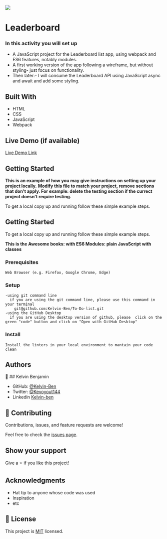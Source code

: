 ![](https://img.shields.io/badge/Microverse-blueviolet)

# Leaderboard

### In this activity you will set up
- A JavaScript project for the Leaderboard list app, using webpack and ES6 features, notably modules.
- A first working version of the app following a wireframe, but without styling- just focus on functionality.
- Then later:- I will consume the Leaderboard API using JavaScript async and await and add some styling.

## Built With

- HTML
- CSS
- JavaScript
- Webpack

## Live Demo (if available)

[Live Demo Link](https://www.linkedin.com/in/kelvin-ben-323043173/)


## Getting Started

**This is an example of how you may give instructions on setting up your project locally.**
**Modify this file to match your project, remove sections that don't apply. For example: delete the testing section if the currect project doesn't require testing.**


To get a local copy up and running follow these simple example steps.

## Getting Started
To get a local copy up and running follow these simple example steps.

**This is the Awesome books: with ES6 Modules: plain JavaScript with classes**

### Prerequisites
    Web Browser (e.g. Firefox, Google Chrome, Edge)

### Setup
    -using git command line
      if you are using the git command line, please use this command in your terminal
        git@github.com:Kelvin-Ben/To-Do-list.git
    -using the GitHub Desktop
      if you are using the desktop version of github, please  click on the green "code" button and click on "Open with GitHub Desktop" 


### Install
    Install the linters in your local environment to mantain your code clean 




## Authors

👤 ## Kelvin Benjamin

- GitHub: [@Kelvin-Ben](https://github.com/Kelvin-Ben)
- Twitter: [@Kevoyout144](https://twitter.com/kevoyout144)
- Linkedin [Kelvin-ben](https://www.linkedin.com/in/kelvin-ben-323043173/)


## 🤝 Contributing

Contributions, issues, and feature requests are welcome!

Feel free to check the [issues page](../../issues/).

## Show your support

Give a ⭐️ if you like this project!

## Acknowledgments

- Hat tip to anyone whose code was used
- Inspiration
- etc

## 📝 License

This project is [MIT](./LICENSE) licensed.